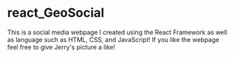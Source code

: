# react_GeoSocial
This is a social media webpage I created using the React Framework as well as language such as HTML, CSS, and JavaScript! If you like the webpage feel free to give Jerry's picture a like!
